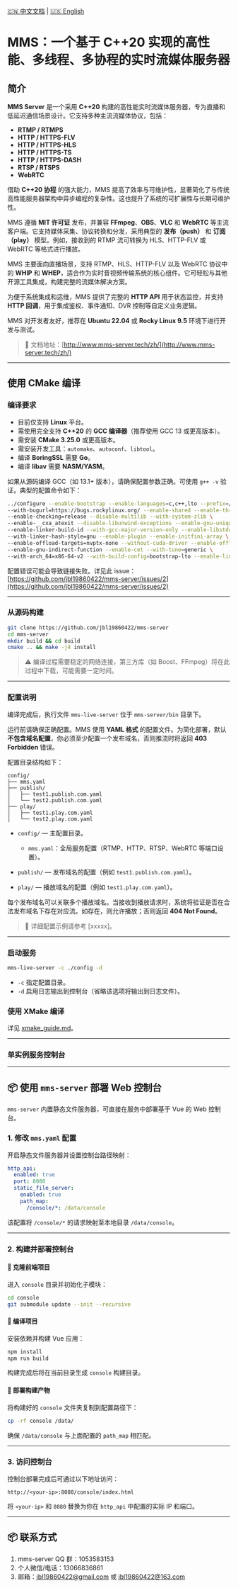 [🇨🇳 中文文档](README_zh.md) | [🇺🇸 English](README.md)

# MMS：一个基于 C++20 实现的高性能、多线程、多协程的实时流媒体服务器

## 简介

**MMS Server** 是一个采用 **C++20** 构建的高性能实时流媒体服务器，专为直播和低延迟通信场景设计。它支持多种主流流媒体协议，包括：

* **RTMP / RTMPS**
* **HTTP / HTTPS-FLV**
* **HTTP / HTTPS-HLS**
* **HTTP / HTTPS-TS**
* **HTTP / HTTPS-DASH**
* **RTSP / RTSPS**
* **WebRTC**

借助 **C++20 协程** 的强大能力，MMS 提高了效率与可维护性，显著简化了与传统高性能服务器架构中异步编程的复杂性。这也提升了系统的可扩展性与长期可维护性。

MMS 遵循 **MIT 许可证** 发布，并兼容 **FFmpeg**、**OBS**、**VLC** 和 **WebRTC** 等主流客户端。它支持媒体采集、协议转换和分发，采用典型的 **发布（push）** 和 **订阅（play）** 模型。例如，接收到的 RTMP 流可转换为 HLS、HTTP-FLV 或 WebRTC 等格式进行播放。

MMS 主要面向直播场景，支持 RTMP、HLS、HTTP-FLV 以及 WebRTC 协议中的 **WHIP** 和 **WHEP**，适合作为实时音视频传输系统的核心组件。它可轻松与其他开源工具集成，构建完整的流媒体解决方案。

为便于系统集成和运维，MMS 提供了完整的 **HTTP API** 用于状态监控，并支持 **HTTP 回调**，用于集成鉴权、事件通知、DVR 控制等自定义业务逻辑。

MMS 对开发者友好，推荐在 **Ubuntu 22.04** 或 **Rocky Linux 9.5** 环境下进行开发与测试。

> 📘 文档地址：[http://www.mms-server.tech/zh/](http://www.mms-server.tech/zh/)

---

## 使用 CMake 编译

### 编译要求

* 目前仅支持 **Linux** 平台。
* 需使用完全支持 **C++20** 的 **GCC 编译器**（推荐使用 GCC 13 或更高版本）。
* 需安装 **CMake 3.25.0** 或更高版本。
* 需安装开发工具：`automake`、`autoconf`、`libtool`。
* 编译 **BoringSSL** 需要 **Go**。
* 编译 **libav** 需要 **NASM/YASM**。

如果从源码编译 GCC（如 13.1+ 版本），请确保配置参数正确。可使用 `g++ -v` 验证。典型的配置命令如下：

```bash
../configure --enable-bootstrap --enable-languages=c,c++,lto --prefix=/root/gcc-13.1 \
--with-bugurl=https://bugs.rockylinux.org/ --enable-shared --enable-threads=posix \
--enable-checking=release --disable-multilib --with-system-zlib \
--enable-__cxa_atexit --disable-libunwind-exceptions --enable-gnu-unique-object \
--enable-linker-build-id --with-gcc-major-version-only --enable-libstdcxx-backtrace \
--with-linker-hash-style=gnu --enable-plugin --enable-initfini-array \
--enable-offload-targets=nvptx-none --without-cuda-driver --enable-offload-defaulted \
--enable-gnu-indirect-function --enable-cet --with-tune=generic \
--with-arch_64=x86-64-v2 --with-build-config=bootstrap-lto --enable-link-serialization=1
```

配置错误可能会导致链接失败。详见此 issue：
[https://github.com/jbl19860422/mms-server/issues/2](https://github.com/jbl19860422/mms-server/issues/2)

---

### 从源码构建

```bash
git clone https://github.com/jbl19860422/mms-server
cd mms-server
mkdir build && cd build
cmake .. && make -j4 install
```

> ⚠️ 编译过程需要稳定的网络连接，第三方库（如 Boost、FFmpeg）将在此过程中下载，可能需要一定时间。

---

### 配置说明

编译完成后，执行文件 `mms-live-server` 位于 `mms-server/bin` 目录下。

运行前请确保正确配置。MMS 使用 **YAML 格式** 的配置文件。为简化部署，默认**不包含域名配置**，你必须至少配置一个发布域名，否则推流时将返回 **403 Forbidden** 错误。

配置目录结构如下：

```text
config/
├── mms.yaml
├── publish/
│   ├── test1.publish.com.yaml
│   └── test2.publish.com.yaml
├── play/
│   ├── test1.play.com.yaml
│   └── test2.play.com.yaml
```

* `config/` — 主配置目录。

  * `mms.yaml`：全局服务配置（RTMP、HTTP、RTSP、WebRTC 等端口设置）。
* `publish/` — 发布域名的配置（例如 `test1.publish.com.yaml`）。
* `play/` — 播放域名的配置（例如 `test1.play.com.yaml`）。

每个发布域名可以关联多个播放域名。当接收到播放请求时，系统将验证是否在合法发布域名下存在对应流。如存在，则允许播放；否则返回 **404 Not Found**。

> 📘 详细配置示例请参考 \[xxxxx]。

---

### 启动服务

```bash
mms-live-server -c ./config -d
```

* `-c` 指定配置目录。
* `-d` 启用日志输出到控制台（省略该选项将输出到日志文件）。

### 使用 XMake 编译

详见 [xmake\_guide.md](xmake_guide.md)。

---

### 单实例服务控制台

---

## 📦 使用 `mms-server` 部署 Web 控制台

`mms-server` 内置静态文件服务器，可直接在服务中部署基于 Vue 的 Web 控制台。

### 1. 修改 `mms.yaml` 配置

开启静态文件服务器并设置控制台路径映射：

```yaml
http_api:
  enabled: true
  port: 8080
  static_file_server:
    enabled: true
    path_map:
      /console/*: /data/console
```

该配置将 `/console/*` 的请求映射至本地目录 `/data/console`。

---

### 2. 构建并部署控制台

#### 🔹 克隆前端项目

进入 `console` 目录并初始化子模块：

```bash
cd console
git submodule update --init --recursive
```

#### 🔹 编译项目

安装依赖并构建 Vue 应用：

```bash
npm install
npm run build
```

构建完成后将在当前目录生成 `console` 构建目录。

#### 🔹 部署构建产物

将构建好的 `console` 文件夹复制到配置路径下：

```bash
cp -rf console /data/
```

确保 `/data/console` 与上面配置的 `path_map` 相匹配。

---

### 3. 访问控制台

控制台部署完成后可通过以下地址访问：

```text
http://<your-ip>:8080/console/index.html
```

将 `<your-ip>` 和 `8080` 替换为你在 `http_api` 中配置的实际 IP 和端口。

---

## 📦 联系方式

1. mms-server QQ 群：1053583153
2. 个人微信/电话：13066836861
3. 邮箱：[jbl19860422@gmail.com](mailto:jbl19860422@gmail.com) 或 [jbl19860422@163.com](mailto:jbl19860422@163.com)
